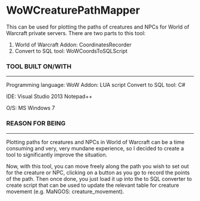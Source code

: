 # WoWCreaturePathMapper
This can be used for plotting the paths of creatures and NPCs for World of Warcraft private servers.
There are two parts to this tool:
1) World of Warcraft Addon: CoordinatesRecorder
2) Convert to SQL tool: WoWCoordsToSQLScript

### TOOL BUILT ON/WITH
---------------
Programming language: 
WoW Addon: LUA script
Convert to SQL tool: C#

IDE: Visual Studio 2013
Notepad++

O/S: MS Windows 7

### REASON FOR BEING
---------------
Plotting paths for creatures and NPCs in World of Warcraft can be a time consuming and very, very mundane experience, 
so I decided to create a tool to significantly improve the situation.

Now, with this tool, you can move freely along the path you wish to set out for the creature or NPC, clicking on a 
button as you go to record the points of the path. Then once done, you just load it up into the to SQL converter to
create script that can be used to update the relevant table for creature movement (e.g. MaNGOS: creature_movement).

